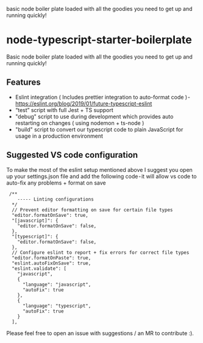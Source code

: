 basic node boiler plate loaded with all the goodies you need to get up and running quickly!

# node-typescript-starter-boilerplate

Basic node boiler plate loaded with all the goodies you need to get up and running quickly!

## Features

 - Eslint integration ( Includes prettier integration to auto-format code ) - https://eslint.org/blog/2019/01/future-typescript-eslint
 - “test” script with full Jest + TS support
 - "debug" script to use during development which provides auto restarting on changes ( using nodemon + ts-node )
 - "build" script to convert our typescript code to plain JavaScript for usage in a production environment

## Suggested VS code configuration

To make the most of the eslint setup mentioned above I suggest you open up your settings.json file and add the following code - it will allow vs code to auto-fix any problems + format on save

```
 /**
    ----- Linting configurations
  */
  // Prevent editor formatting on save for certain file types
  "editor.formatOnSave": true,
  "[javascript]": {
    "editor.formatOnSave": false,
  },
  "[typescript]": {
    "editor.formatOnSave": false,
  },
  // Configure eslint to report + fix errors for correct file types
  "editor.formatOnPaste": true,
  "eslint.autoFixOnSave": true,
  "eslint.validate": [
    "javascript",
    {
      "language": "javascript",
      "autoFix": true
    },
    {
      "language": "typescript",
      "autoFix": true
    }
  ],
```

Please feel free to open an issue with suggestions / an MR to contribute :).
